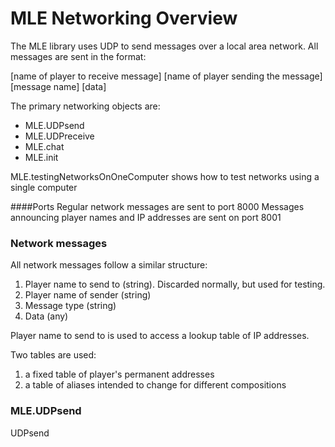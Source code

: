 # MLE Networking Overview
The MLE library uses UDP to send messages over a local area network. All messages are sent in the format:

[name of player to receive message] [name of player sending the message] [message name] [data]

The primary networking objects are:

- MLE.UDPsend
- MLE.UDPreceive
- MLE.chat
- MLE.init

MLE.testingNetworksOnOneComputer shows how to test networks using a single computer

####Ports
Regular network messages are sent to port 8000
Messages announcing player names and IP addresses are sent on port 8001

### Network messages
All network messages follow a similar structure:

1. Player name to send to (string). Discarded normally, but used for testing.
2. Player name of sender (string)
3. Message type (string)
4. Data (any)

Player name to send to is used to access a lookup table of IP addresses. 

Two tables are used:
1. a fixed table of player's permanent addresses
2. a table of aliases intended to change for different compositions

### MLE.UDPsend
UDPsend 
